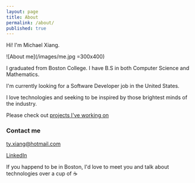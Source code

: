 ```yaml
---
layout: page
title: About
permalink: /about/
published: true
---
```



Hi! I'm Michael Xiang.

![About me](/images/me.jpg =300x400)

I graduated from Boston College. I have B.S in both Computer Science and Mathematics. 

I'm currently looking for a Software Developer job in the United States.

I love technologies and seeking to be inspired by those brightest minds of the industry. 

Please check out [projects I've working on](http://xtymichael.github.io)

### Contact me

[ty.xiang@hotmail.com](mailto:ty.xiang@hotmail.com)

[LinkedIn](https://www.linkedin.com/in/xiangmichael)

If you happend to be in Boston, I'd love to meet you and talk about technologies over a cup of :coffee:
